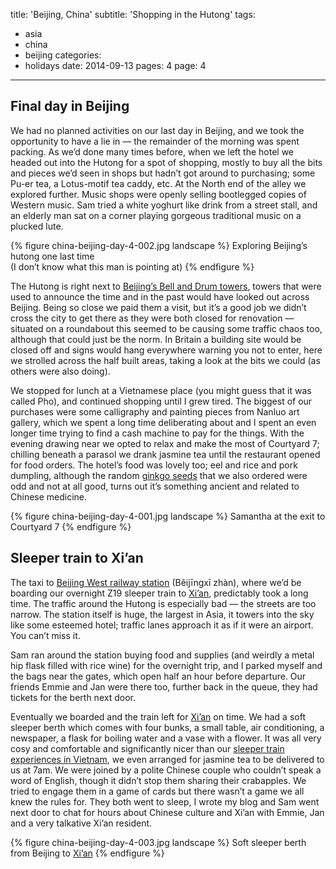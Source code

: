 title: 'Beijing, China'
subtitle: 'Shopping in the Hutong'
tags:
  - asia
  - china
  - beijing
categories:
  - holidays
date: 2014-09-13
pages: 4
page: 4
---

## Final day in Beijing

We had no planned activities on our last day in Beijing, and we took the opportunity to have a lie in — the remainder of the morning was spent packing. As we’d done many times before, when we left the hotel we headed out into the Hutong for a spot of shopping, mostly to buy all the bits and pieces we’d seen in shops but hadn’t got around to purchasing; some Pu-er tea, a Lotus-motif tea caddy, etc. At the North end of the alley we explored further. Music shops were openly selling bootlegged copies of Western music. Sam tried a white yoghurt like drink from a street stall, and an elderly man sat on a corner playing gorgeous traditional music on a plucked lute.

{% figure china-beijing-day-4-002.jpg landscape %}
Exploring Beijing’s hutong one last time<br/> (I don’t know what this man is pointing at)
{% endfigure %}

The Hutong is right next to [Beijing’s Bell and Drum towers](https://en.wikipedia.org/wiki/Gulou_and_Zhonglou), towers that were used to announce the time and in the past would have looked out across Beijing. Being so close we paid them a visit, but it’s a good job we didn’t cross the city to get there as they were both closed for renovation — situated on a roundabout this seemed to be causing some traffic chaos too, although that could just be the norm. In Britain a building site would be closed off and signs would hang everywhere warning you not to enter, here we strolled across the half built areas, taking a look at the bits we could (as others were also doing).

We stopped for lunch at a Vietnamese place (you might guess that it was called Pho), and continued shopping until I grew tired. The biggest of our purchases were some calligraphy and painting pieces from Nanluo art gallery, which we spent a long time deliberating about and I spent an even longer time trying to find a cash machine to pay for the things. With the evening drawing near we opted to relax and make the most of Courtyard 7; chilling beneath a parasol we drank jasmine tea until the restaurant opened for food orders. The hotel’s food was lovely too; eel and rice and pork dumpling, although the random [ginkgo seeds](https://en.wikipedia.org/wiki/Ginkgo_biloba) that we also ordered were odd and not at all good, turns out it’s something ancient and related to Chinese medicine.

{% figure china-beijing-day-4-001.jpg landscape %}
Samantha at the exit to Courtyard 7
{% endfigure %}

## Sleeper train to Xi’an

The taxi to [Beijing West railway station](https://en.wikipedia.org/wiki/Beijing_West_Railway_Station) (Běijīngxī zhàn), where we’d be boarding our overnight Z19 sleeper train to [Xi’an](/2014/09/xian-china/), predictably took a long time. The traffic around the Hutong is especially bad — the streets are too narrow. The station itself is huge, the largest in Asia, it towers into the sky like some esteemed hotel; traffic lanes approach it as if it were an airport. You can’t miss it.

Sam ran around the station buying food and supplies (and weirdly a metal hip flask filled with rice wine) for the overnight trip, and I parked myself and the bags near the gates, which open half an hour before departure. Our friends Emmie and Jan were there too, further back in the queue, they had tickets for the berth next door.

Eventually we boarded and the train left for [Xi’an](/2014/09/xian-china/) on time. We had a soft sleeper berth which comes with four bunks, a small table, air conditioning, a newspaper, a flask for boiling water and a vase with a flower. It was all very cosy and comfortable and significantly nicer than our [sleeper train experiences in Vietnam](/2012/12/hanoi-and-halong-bay-vietnam/), we even arranged for jasmine tea to be delivered to us at 7am. We were joined by a polite Chinese couple who couldn’t speak a word of English, though it didn’t stop them sharing their crabapples. We tried to engage them in a game of cards but there wasn’t a game we all knew the rules for. They both went to sleep, I wrote my blog and Sam went next door to chat for hours about Chinese culture and Xi’an with Emmie, Jan and a very talkative Xi’an resident.

{% figure china-beijing-day-4-003.jpg landscape %}
Soft sleeper berth from Beijing to [Xi’an](/2014/09/xian-china/)
{% endfigure %}
